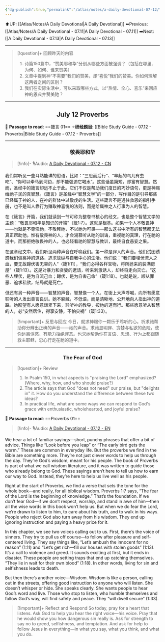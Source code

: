 ```yaml
---
{"dg-publish":true,"permalink":"/atlas/notes/a-daily-devotional-07-12/"}
---
```


 ⬆️UP: [[Atlas/Notes/A Daily Devotional\|A Daily Devotional]]
⬅️Previous: [[Atlas/Notes/A Daily Devotional - 07.11\|A Daily Devotional - 07.11]]
➡️Next: [[A Daily Devotional - 07.13\|A Daily Devotional - 07.13]]

---

> [!question]+ 回顾昨天的内容
> 1. ⁠诗篇150篇中，“赞美耶和华”分别从哪些方面被强调？（包括在哪里、为何、如何、谁来赞美）
> 2. 文章中提到神“不需要”我们的赞美，却“喜悦”我们的赞美。你如何理解这两者之间的区别？
> 3. 我们在实际生活中，可以采取哪些方式，以“热情、全心、喜乐”来回应神的恩典并赞美祂？

---
## <center>July 12 Proverbs</center>

📖 **Passage to read**: ==箴言 01==
⭐**研经题目**: [[Bible Study Guide - 07.12 - Proverbs\|Bible Study Guide - 07.12 - Proverbs]]

---
### <center>敬畏耶和华</center>

> [!info]- 🎙️Audio: [A Daily Devotional - 07.12 - CN]()

我们常听见一些耳熟能详的俗语，比如：“三思而后行”、“早起的鸟儿有虫吃”、“你可以牵马到河边，却不能强迫它喝水”。这些话虽简短，却富有智慧。然而，圣经中的箴言却远不止于此。它们不仅是帮助我们度日的巧妙语句，更是神赐给祂子民的真智慧。《箴言》是圣经中“智慧文学”的一部分，写作目的是引导那些已经属于神的人，在神的群体中过敬虔的生活。这些箴言不是通往救恩的指引手册，也不是叫人靠行为赚取神喜悦的法则，而是给属神之人行事为人的智慧。

在《箴言》开篇，我们就读到一节可称为整卷书核心的经文，也是整个智慧文学的主题：“敬畏耶和华是知识的开端”（箴1:7）。这就是根基。如果一个人不敬畏神——也就是不尊崇祂，不敬拜祂，不以祂为可畏——那么这书中所有的智慧都无法真正帮助他。惟有敬畏神的人，才会渴慕听从祂的训诲，重视祂的真理，行在祂的道中。而那拒绝敬畏神的人，也必轻看祂的智慧与教训，最终自食愚妄之果。

在这章经文中，我们听见两种声音在呼唤我们。第一种是罪人的声音。他们试图诱惑我们偏离神的道路，追求放纵与自我中心的生活。他们说：“我们要埋伏流人之血，要无故蹲伏害无辜的人”（箴1:11），“我们必得各样宝物，将所掳来的装满房屋”（箴1:13）。这是对暴力和贪婪的邀请，听来刺激诱人，却终将走向灭亡。“这些人埋伏，是为自流己血；蹲伏，是为自害己命”（箴1:18）。也就是说，顺从罪恶、追求私欲，结局就是死亡。

但还有另一种声音——智慧的声音。智慧像一个人，在街上大声呼喊，向所有愿意聆听的人发出善言良训。她不躲藏，不低语，而是清晰地、公开地向人指出神的道路。她盼望有人愿意谦卑下来，聆听神的教导，按祂的道而行。那些愿意听从智慧的人，必“安然居住，得享安静，不怕灾祸”（箴1:33）。

> [!important]+ 反思与回应
今日，就求神赐你一颗乐于聆听的心。祈求祂帮助你分辨出正确的声音——祂的声音。求祂显明罪、贪婪与私欲的危险，使你远离诱惑，有能力拒绝罪恶。也求祂帮助你在言语、思想、行为上都跟随救主耶稣，忠心行走在祂的道中。

---
### <center>The Fear of God</center>

> [!question]+ Review
> 1. In Psalm 150, in what aspects is "praising the Lord" emphasized? (Where, why, how, and who should praise?)
> 2. The article says that God "does not need" our praise, but "delights in" it. How do you understand the difference between these two ideas?
> 3. In practical life, what are some ways we can respond to God's grace with enthusiastic, wholehearted, and joyful praise?

📖 **Passage to read**: ==Proverbs 01==

> [!info]- 🎙️Audio: [A Daily Devotional - 07.12 - EN]()  

We hear a lot of familiar sayings—short, punchy phrases that offer a bit of advice. Things like “Look before you leap” or “The early bird gets the worm.” These are common in everyday life. But the proverbs we find in the Bible are something more. They’re not just clever words to help us through the day. They’re God’s wisdom, meant for his people. The book of Proverbs is part of what we call wisdom literature, and it was written to guide those who already belong to God. These sayings aren’t here to tell us how to earn our way to God. Instead, they’re here to help us live well as his people.

Right at the start of Proverbs, we find a verse that sets the tone for the whole book—and really, for all biblical wisdom. Proverbs 1:7 says, “The fear of the Lord is the beginning of knowledge.” That’s the foundation. If we don’t fear God—if we don’t respect, worship, and stand in awe of him—then all the wise words in this book won’t help us. But when we do fear the Lord, we’re drawn to listen to him, to care about his truth, and to walk in his ways. People who reject God also turn away from his wisdom. They end up ignoring instruction and paying a heavy price for it.

In this chapter, we see two voices calling out to us. First, there’s the voice of sinners. They try to pull us off course—to follow after pleasure and self-centered living. They say things like, “Let’s ambush the innocent for no reason” (1:11) and “Let’s get rich—fill our houses with stolen goods” (1:13). It’s a call to violence and greed. It sounds exciting at first, but it ends in disaster. These people are setting traps that end up catching themselves. “They lie in wait for their own blood” (1:18). In other words, living for sin and selfishness leads to death.

But then there’s another voice—Wisdom. Wisdom is like a person, calling out in the streets, offering good instruction to anyone who will listen. She doesn’t whisper or hide. She speaks clearly. She wants people to hear God’s word and live. Those who stop to listen, who humble themselves and follow God’s way, will find safety and peace. They “will dwell secure” (1:33).

> [!important]+ Reflect and Respond
So today, pray for a heart that listens. Ask God to help you hear the right voice—his voice. Pray that he would show you how dangerous sin really is. Ask for strength to say no to greed, selfishness, and temptation. And ask for help to follow Jesus in everything—in what you say, what you think, and what you do.






